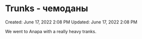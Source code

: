 # Trunks - чемоданы

Created: June 17, 2022 2:08 PM
Updated: June 17, 2022 2:08 PM

We went to Anapa with a really heavy tranks.